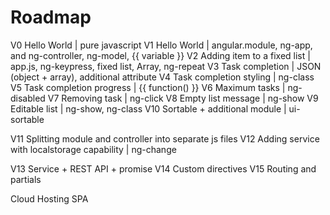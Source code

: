 ﻿Roadmap
========================

V0 Hello World | pure javascript
V1 Hello World | angular.module, ng-app, and ng-controller, ng-model, {{ variable  }}
V2 Adding item to a fixed list | app.js, ng-keypress, fixed list, Array, ng-repeat
V3 Task completion | JSON (object + array), additional attribute 
V4 Task completion styling | ng-class
V5 Task completion progress | {{ function() }}
V6 Maximum tasks | ng-disabled
V7 Removing task | ng-click
V8 Empty list message | ng-show
V9 Editable list | ng-show, ng-class 
V10 Sortable + additional module | ui-sortable

V11 Splitting module and controller into separate js files 
V12 Adding service with localstorage capability | ng-change   


V13 Service + REST API + promise
V14 Custom directives 
V15 Routing and partials 

Cloud Hosting 
SPA
